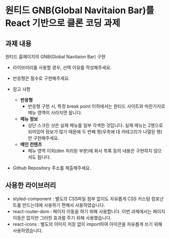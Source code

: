 # 원티드 GNB(Global Navitaion Bar)를 React 기반으로 클론 코딩 과제

## 과제 내용
원티드 홈페이지의 GNB(Global Navitaion Bar) 구현
- 라이브러리를 사용할 경우, 선택 이유를 작성해주세요.
- 반응형은 필수로 구현해주세요.
- 참고 사항
    - **반응형**
        - 반응형 구현 시, 특정 break point 이하에서는 원티드 사이트와 마찬가지로 메뉴 영역이 사라지면 됩니다.
    - **메뉴 정보**
        - 상단 스크린 샷은 실제 메뉴를 일부 각색한 것입니다. 실제 메뉴는 2행으로 되어있어 정보가 많기 때문에 두 번째 행(우측에 대 카테고리가 나열된 행)만 구현해주세요.
    - **메인 컨텐츠**
        - 메뉴 영역 이외(dim 처리된 부분)에 회사 목록 등의 내용은 구현하지 않으셔도 됩니다.

- Github Repository 주소를 제출해주세요.

## 사용한 라이브러리

- styled-component : 별도의 CSS파일 첨부 없이도 자유롭게 CSS 커스텀 컴포넌트를 만드는데에 사용하기 편해서 사용하였습니다.
- react-router-dom : 페이지 이동을 하기 위해 사용합니다. 이번 과제에서는 페이지 이동은 없지만 그러한 효과를 주기 위해 사용했습니다.
- react-icons : 별도의 이미지 저장 없이 import하여 아이콘을 자유롭게 쓰기 위해 사용하였습니다.
